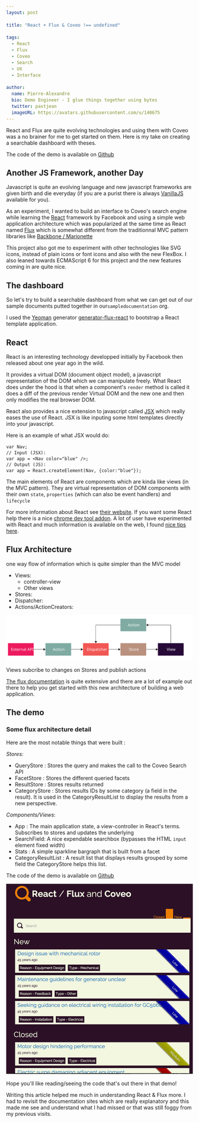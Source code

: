```yaml
---
layout: post

title: "React + Flux & Coveo !== undefined"

tags:
  - React
  - Flux
  - Coveo
  - Search
  - UX
  - Interface

author:
  name: Pierre-Alexandre
  bio: Demo Engineer - I glue things together using bytes
  twitter: pastjean
  imageURL: https://avatars.githubusercontent.com/u/140675
---
```


[vanillajs]: http://vanilla-js.com/
[react]: https://facebook.github.io/react/
[jsx]: https://facebook.github.io/react/docs/jsx-in-depth.html
[flux]: http://facebook.github.io/flux/
[reacttips]: http://aeflash.com/2015-02/react-tips-and-best-practices.html

[yeoman]: http://yeoman.io/
[yeomangenerator]: https://github.com/banderson/generator-flux-react

[marionette]: http://marionettejs.com/

[githubrepo]: https://github.com/pastjean/react-flux-coveo-experiments

React and Flux are quite evolving technologies and using them with Coveo was a
no brainer for me to get started on them. Here is my take on creating a searchable
dashboard with theses.

The code of the demo is available on [Github][githubrepo]

<!-- more -->

## Another JS Framework, another Day

Javascript is quite an evolving language and new javascript frameworks are
given birth and die everyday (if you are a purist there is always
[VanillaJS][vanillajs] available for you).

As an experiment, I wanted to build an interface to Coveo's search engine while
learning the [React][react] framework by Facebook and using a simple web
application architecture which was popularized at the same time as React named [Flux][flux] which is somewhat different from the traditionnal MVC pattern libraries like [Backbone / Marionette][marionette]

This project also got me to experiment with other technologies like SVG icons, instead of plain icons or font icons and also with the new FlexBox. I also leaned towards ECMAScript 6 for this project and the new features coming in are quite nice.

## The dashboard

So let's try to build a searchable dashboard from what we can get out of our
sample documents putted together in our`sampledocumentation` org.

I used the [Yeoman][yeoman] generator [generator-flux-react][yeomangenerator] to
bootstrap a React template application.

## React

React is an interesting technology developped initially by Facebook then released
about one year ago in the wild.

It provides a virtual DOM (document object model), a javascript representation of the DOM which we can manipulate freely. What React does under the hood is that when a
component's `render` method is called it does a diff of the previous render Virtual DOM and the new one and then only modifies the real browser DOM.

React also provides a nice extension to javascript called [JSX](jsx) which really
eases the use of React. JSX is like inputing some html templates directly into your
javascript.

Here is an example of what JSX would do:

    var Nav;
    // Input (JSX):
    var app = <Nav color="blue" />;
    // Output (JS):
    var app = React.createElement(Nav, {color:"blue"});


The main elements of React are components which are kinda like views (in the MVC
  pattern). They are virtual representation of DOM components with their own
   `state`, `properties` (which can also be event handlers) and `lifecycle`


For more information about React see [their website][react]. If you want some
React help there is a nice [chrome dev tool addon](https://chrome.google.com/webstore/detail/react-developer-tools/fmkadmapgofadopljbjfkapdkoienihi). A lot of user have experimented with React and much information
is available on the web, I found [nice tips here][reacttips].

## Flux Architecture

one way flow of information which is quite simpler than the MVC model

- Views:
  - controller-view
  - Other views
- Stores:
- Dispatcher:
- Actions/ActionCreators:

![Flux architecture diagram](/images/fluxdiagram.svg)

Views subcribe to changes on Stores and publish actions

[The flux documentation][flux] is quite extensive and there are a lot of example
out there to help you get started with this new architecture of building a web
application.

## The demo

### Some flux architecture detail

Here are the most notable things that were built :

*Stores:*

- QueryStore : Stores the query and makes the call to the Coveo Search API
- FacetStore : Stores the different queried facets
- ResultStore : Stores results returned
- CategoryStore : Stores results IDs by some category (a field in the result).
    It is used in the CategoryResultList to display the results from a new
    perspective.

*Components/Views*:

- App : The main application state, a view-controller in React's terms. Subscribes
    to stores and updates the underlying
- SearchField: A nice expendable searchbox (bypasses the HTML `input` element fixed
    width)
- Stats : A simple sparkline bargraph that is built from a facet
- CategoryResultList : A result list that displays results grouped by some field
    the CategoryStore helps this list.


The code of the demo is available on [Github][githubrepo]

![demo screenshot](/images/reactfluxcoveodemo.jpg)

Hope you'll like reading/seeing the code that's out there in that demo!

Writing this article helped me much in understanding React & Flux more. I had to
revisit the documentation sites which are really explanatory and this made me
see and understand what I had missed or that was still foggy from my previous
visits.
